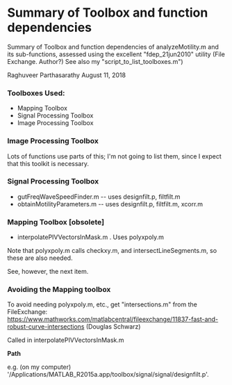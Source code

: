 # Summary of Toolbox and function dependencies

Summary of Toolbox and function dependencies of analyzeMotility.m and its sub-functions, assessed using the excellent "fdep_21jun2010" utility (File Exchange. Author?) See also my "script_to_list_toolboxes.m")

Raghuveer Parthasarathy
August 11, 2018

### Toolboxes Used:

- Mapping Toolbox
- Signal Processing Toolbox
- Image Processing Toolbox

### Image Processing Toolbox

Lots of functions use parts of this; I'm not going to list them, since I expect that this toolkit is necessary.

### Signal Processing Toolbox

- gutFreqWaveSpeedFinder.m -- uses designfilt.p, filtfilt.m
- obtainMotilityParameters.m -- uses designfilt.p, filtfilt.m, xcorr.m

### Mapping Toolbox [obsolete]

- interpolatePIVVectorsInMask.m . Uses polyxpoly.m

Note that polyxpoly.m calls checkxy.m, and intersectLineSegments.m, so these are also needed.

See, however, the next item.

### Avoiding the Mapping toolbox

To avoid needing polyxpoly.m, etc., get "intersections.m" from the FileExchange:
https://www.mathworks.com/matlabcentral/fileexchange/11837-fast-and-robust-curve-intersections  (Douglas Schwarz)

Called in interpolatePIVVectorsInMask.m

**Path**

e.g. (on my computer) 
'/Applications/MATLAB_R2015a.app/toolbox/signal/signal/designfilt.p'.
